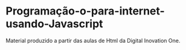 # Programação-o-para-internet-usando-Javascript
Material produzido a partir das aulas de Html da Digital Inovation One.
